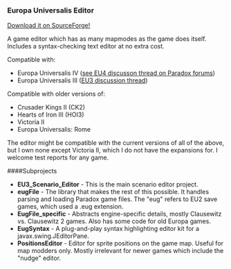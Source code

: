### Europa Universalis Editor

[Download it on SourceForge!](https://sourceforge.net/projects/eug/files/latest/download)

A game editor which has as many mapmodes as the game does itself. Includes a syntax-checking text editor at no extra cost.

Compatible with:
- Europa Universalis IV ([see EU4 discusson thread on Paradox forums](https://forum.paradoxplaza.com/forum/index.php?threads/announcing-a-scenario-editor-and-map-viewer.707474/))
- Europa Universalis III ([EU3 discussion thread](https://forum.paradoxplaza.com/forum/index.php?threads/clausewitz-save-game-and-scenario-editor-viewer.527308/))

Compatible with older versions of:
- Crusader Kings II (CK2)
- Hearts of Iron III (HOI3)
- Victoria II
- Europa Universalis: Rome

The editor might be compatible with the current versions of all of the above, but I own none except Victoria II, which I do not have the expansions for. I welcome test reports for any game.

####Subprojects

- **EU3_Scenario_Editor** - This is the main scenario editor project.
- **eugFile** - The library that makes the rest of this possible. It handles parsing and loading Paradox game files. The "eug" refers to EU2 save games, which used a .eug extension.
- **EugFile_specific** - Abstracts engine-specific details, mostly Clausewitz vs. Clausewitz 2 games. Also has some code for old Europa games.
- **EugSyntax** - A plug-and-play syntax highlighting editor kit for a javax.swing.JEditorPane.
- **PositionsEditor** - Editor for sprite positions on the game map. Useful for map modders only. Mostly irrelevant for newer games which include the "nudge" editor.

